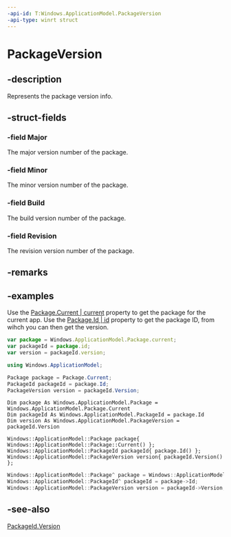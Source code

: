 ```yaml
---
-api-id: T:Windows.ApplicationModel.PackageVersion
-api-type: winrt struct
---
```


<!-- Structure syntax.
public struct PackageVersion 
-->

# PackageVersion

## -description
Represents the package version info.

## -struct-fields

### -field Major
The major version number of the package.
    
### -field Minor
The minor version number of the package.

### -field Build
The build version number of the package.

### -field Revision
The revision version number of the package.

## -remarks

## -examples
Use the [Package.Current | current](package_current.md) property to get the package for the current app. Use the [Package.Id | id](package_id.md) property to get the package ID, from wihch you can then get the version.

```javascript
var package = Windows.ApplicationModel.Package.current;
var packageId = package.id;
var version = packageId.version;
```

```csharp
using Windows.ApplicationModel;

Package package = Package.Current;
PackageId packageId = package.Id;
PackageVersion version = packageId.Version;
```

```vbnet
Dim package As Windows.ApplicationModel.Package = Windows.ApplicationModel.Package.Current
Dim packageId As Windows.ApplicationModel.PackageId = package.Id
Dim version As Windows.ApplicationModel.PackageVersion = packageId.Version
```

```cppwinrt
Windows::ApplicationModel::Package package{ Windows::ApplicationModel::Package::Current() };
Windows::ApplicationModel::PackageId packageId{ package.Id() };
Windows::ApplicationModel::PackageVersion version{ packageId.Version() };
```

```cpp
Windows::ApplicationModel::Package^ package = Windows::ApplicationModel::Package::Current;
Windows::ApplicationModel::PackageId^ packageId = package->Id;
Windows::ApplicationModel::PackageVersion version = packageId->Version;
```

## -see-also
[PackageId.Version](packageid_version.md)